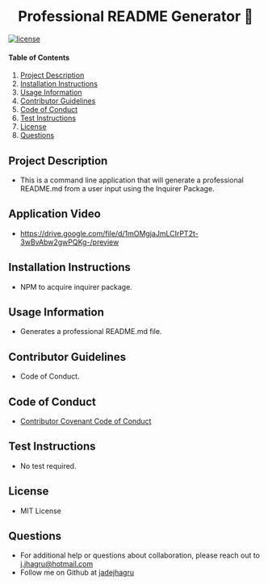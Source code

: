 <h1 align="center">Professional README Generator 👋</h1>
<p align="center">

[![license](https://img.shields.io/badge/license-MIT-blue)](https://shields.io)

#### Table of Contents
1. [Project Description](#project-description)
2. [Installation Instructions](#installation-instructions)
3. [Usage Information](#usage-information)
4. [Contributor Guidelines](#contributor-guidelines)
5. [Code of Conduct](#code-of-conduct)
6. [Test Instructions](#test-instructions)
7. [License](#license)
8. [Questions](#questions)

## Project Description
* This is a command line application that will generate a professional README.md from a user input using the Inquirer Package.

## Application Video
* https://drive.google.com/file/d/1mOMgjaJmLCIrPT2t-3wBvAbw2gwPQKg-/preview

## Installation Instructions
* NPM to acquire inquirer package.

## Usage Information
* Generates a professional README.md file.

## Contributor Guidelines
* Code of Conduct.

## Code of Conduct
* [Contributor Covenant Code of Conduct](https://www.contributor-covenant.org/version/2/0/code_of_conduct/code_of_conduct.md)

## Test Instructions
* No test required.

## License
* MIT License

## Questions
* For additional help or questions about collaboration, please reach out to j.jhagru@hotmail.com
* Follow me on Github at [jadejhagru](http://github.com/jadejhagru)